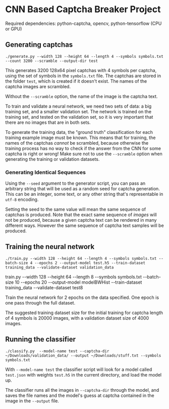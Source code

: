 # CNN Based Captcha Breaker Project

Required dependencies: python-captcha, opencv, python-tensorflow (CPU or GPU)


## Generating captchas

```
./generate.py --width 128 --height 64 --length 4 --symbols symbols.txt --count 3200 --scramble --output-dir test
```

This generates 3200 128x64 pixel captchas with 4 symbols per captcha, using the
set of symbols in the `symbols.txt` file. The captchas are stored in the folder
`test`, which is created if it doesn't exist. The names of the captcha images
are scrambled.

Without the `--scramble` option, the name of the image is the captcha text.

To train and validate a neural network, we need two sets of data: a big
training set, and a smaller validation set. The network is trained on the
training set, and tested on the validation set, so it is very important that
there are no images that are in both sets.

To generate the training data, the "ground truth" classification for each
training example image must be known. This means that for training, the names
of the captchas *cannot* be scrambled, because otherwise the training process
has no way to check if the answer from the CNN for some captcha is right or
wrong! Make sure not to use the `--scramble` option when generating the
training or validation datasets.

### Generating Identical Sequences

Using the `--seed` argument to the generator script, you can pass an arbitrary
string that will be used as a random seed for captcha generation. This can be
an integer, some text, or any other string that's representable in `utf-8`
encoding.

Setting the seed to the same value will mean the same sequence of captchas is
produced. Note that the exact same sequence of *images* will not be produced,
because a given captcha text can be rendered in many different ways. However
the same sequence of captcha text samples will be produced.


## Training the neural network

```
./train.py --width 128 --height 64 --length 4 --symbols symbols.txt --batch-size 4 --epochs 2 --output-model test.h5 --train-dataset training_data --validate-dataset validation_data
```

train.py --width 128 --height 64 --length 8 --symbols symbols.txt --batch-size 10 --epochs 20 --output-model modelBWHist --train-dataset training_data --validate-dataset test8

Train the neural network for 2 epochs on the data specified. One epoch is one
pass through the full dataset.

The suggested training dataset size for the initial training for captcha length of 4 symbols
is 20000 images, with a validation dataset size of 4000 images.

## Running the classifier

```
./classify.py  --model-name test --captcha-dir ~/Downloads/validation_data/ --output ~/Downloads/stuff.txt --symbols symbols.txt
```

With `--model-name test` the classifier script will look for a model called
`test.json` with weights `test.h5` in the current directory, and load the model
up.

The classifier runs all the images in `--captcha-dir` through the model, and
saves the file names and the model's guess at captcha contained in the image in
the `--output` file.
